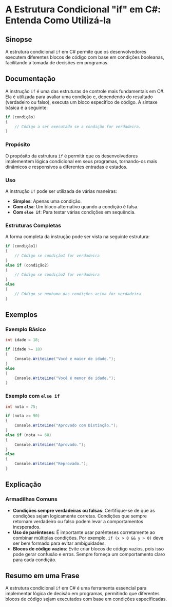 <!--
Meta Description: # A Estrutura Condicional "if" em C#: Entenda Como Utilizá-la ## Sinopse A estrutura condicional `if` em C# permite que os desenvolvedores executem di...
Meta Keywords: código, condições, else, com, condição
-->

# A Estrutura Condicional "if" em C#: Entenda Como Utilizá-la

## Sinopse
A estrutura condicional `if` em C# permite que os desenvolvedores executem diferentes blocos de código com base em condições booleanas, facilitando a tomada de decisões em programas.

## Documentação
A instrução `if` é uma das estruturas de controle mais fundamentais em C#. Ela é utilizada para avaliar uma condição e, dependendo do resultado (verdadeiro ou falso), executa um bloco específico de código. A sintaxe básica é a seguinte:

```csharp
if (condição)
{
    // Código a ser executado se a condição for verdadeira.
}
```

### Propósito
O propósito da estrutura `if` é permitir que os desenvolvedores implementem lógica condicional em seus programas, tornando-os mais dinâmicos e responsivos a diferentes entradas e estados.

### Uso
A instrução `if` pode ser utilizada de várias maneiras:
- **Simples**: Apenas uma condição.
- **Com `else`**: Um bloco alternativo quando a condição é falsa.
- **Com `else if`**: Para testar várias condições em sequência.

### Estruturas Completas
A forma completa da instrução pode ser vista na seguinte estrutura:

```csharp
if (condição1)
{
    // Código se condição1 for verdadeira
}
else if (condição2)
{
    // Código se condição2 for verdadeira
}
else
{
    // Código se nenhuma das condições acima for verdadeira
}
```

## Exemplos
### Exemplo Básico
```csharp
int idade = 18;

if (idade >= 18)
{
    Console.WriteLine("Você é maior de idade.");
}
else
{
    Console.WriteLine("Você é menor de idade.");
}
```

### Exemplo com `else if`
```csharp
int nota = 75;

if (nota >= 90)
{
    Console.WriteLine("Aprovado com Distinção.");
}
else if (nota >= 60)
{
    Console.WriteLine("Aprovado.");
}
else
{
    Console.WriteLine("Reprovado.");
}
```

## Explicação
### Armadilhas Comuns
- **Condições sempre verdadeiras ou falsas**: Certifique-se de que as condições sejam logicamente corretas. Condições que sempre retornam verdadeiro ou falso podem levar a comportamentos inesperados.
- **Uso de parênteses**: É importante usar parênteses corretamente ao combinar múltiplas condições. Por exemplo, `if (x > 0 && y > 0)` deve ser bem formado para evitar ambiguidades.
- **Blocos de código vazios**: Evite criar blocos de código vazios, pois isso pode gerar confusão e erros. Sempre forneça um comportamento claro para cada condição.

## Resumo em uma Frase
A estrutura condicional `if` em C# é uma ferramenta essencial para implementar lógica de decisão em programas, permitindo que diferentes blocos de código sejam executados com base em condições especificadas.